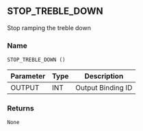 ## STOP\_TREBLE\_DOWN

Stop ramping the treble down

### Name

`STOP_TREBLE_DOWN ()`


| Parameter | Type | Description       |
| --------- | ---- | ----------------- |
| OUTPUT    | INT  | Output Binding ID |



### Returns

`None`